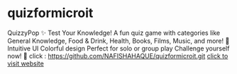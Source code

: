 # quizformicroit
QuizzyPop ✨ Test Your Knowledge!  A fun quiz game with categories like General Knowledge, Food &amp; Drink, Health, Books, Films, Music, and more! 🎉  Intuitive UI Colorful design Perfect for solo or group play Challenge yourself now! 🧠
click : https://github.com/NAFISHAHAQUE/quizformicroit.git
[click to visit website]( https://nafishahaque.github.io/quizformicroit/)
